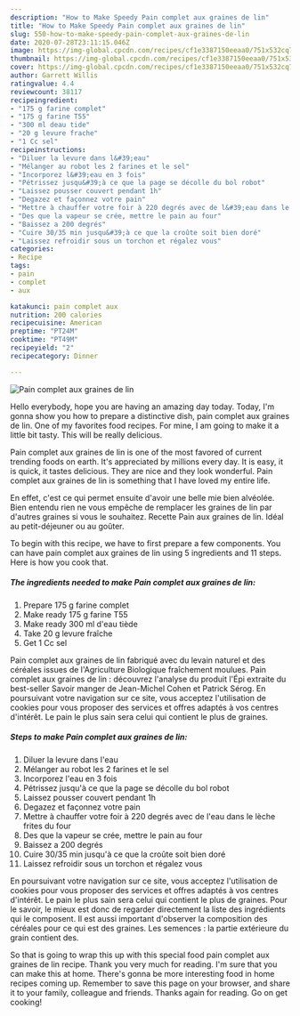 ```yaml
---
description: "How to Make Speedy Pain complet aux graines de lin"
title: "How to Make Speedy Pain complet aux graines de lin"
slug: 550-how-to-make-speedy-pain-complet-aux-graines-de-lin
date: 2020-07-28T23:11:15.046Z
image: https://img-global.cpcdn.com/recipes/cf1e3387150eeaa0/751x532cq70/pain-complet-aux-graines-de-lin-photo-principale-de-la-recette.jpg
thumbnail: https://img-global.cpcdn.com/recipes/cf1e3387150eeaa0/751x532cq70/pain-complet-aux-graines-de-lin-photo-principale-de-la-recette.jpg
cover: https://img-global.cpcdn.com/recipes/cf1e3387150eeaa0/751x532cq70/pain-complet-aux-graines-de-lin-photo-principale-de-la-recette.jpg
author: Garrett Willis
ratingvalue: 4.4
reviewcount: 38117
recipeingredient:
- "175 g farine complet"
- "175 g farine T55"
- "300 ml deau tide"
- "20 g levure frache"
- "1 Cc sel"
recipeinstructions:
- "Diluer la levure dans l&#39;eau"
- "Mélanger au robot les 2 farines et le sel"
- "Incorporez l&#39;eau en 3 fois"
- "Pétrissez jusqu&#39;à ce que la page se décolle du bol robot"
- "Laissez pousser couvert pendant 1h"
- "Degazez et façonnez votre pain"
- "Mettre à chauffer votre foir à 220 degrés avec de l&#39;eau dans le lèche frites du four"
- "Des que la vapeur se crée, mettre le pain au four"
- "Baissez a 200 degrés"
- "Cuire 30/35 min jusqu&#39;à ce que la croûte soit bien doré"
- "Laissez refroidir sous un torchon et régalez vous"
categories:
- Recipe
tags:
- pain
- complet
- aux

katakunci: pain complet aux 
nutrition: 200 calories
recipecuisine: American
preptime: "PT24M"
cooktime: "PT49M"
recipeyield: "2"
recipecategory: Dinner

---
```



![Pain complet aux graines de lin](https://img-global.cpcdn.com/recipes/cf1e3387150eeaa0/751x532cq70/pain-complet-aux-graines-de-lin-photo-principale-de-la-recette.jpg)

Hello everybody, hope you are having an amazing day today. Today, I'm gonna show you how to prepare a distinctive dish, pain complet aux graines de lin. One of my favorites food recipes. For mine, I am going to make it a little bit tasty. This will be really delicious.

Pain complet aux graines de lin is one of the most favored of current trending foods on earth. It's appreciated by millions every day. It is easy, it is quick, it tastes delicious. They are nice and they look wonderful. Pain complet aux graines de lin is something that I have loved my entire life.

En effet, c&#39;est ce qui permet ensuite d&#39;avoir une belle mie bien alvéolée. Bien entendu rien ne vous empêche de remplacer les graines de lin par d&#39;autres graines si vous le souhaitez. Recette Pain aux graines de lin. Idéal au petit-déjeuner ou au goûter.


To begin with this recipe, we have to first prepare a few components. You can have pain complet aux graines de lin using 5 ingredients and 11 steps. Here is how you cook that.

<!--inarticleads1-->

##### The ingredients needed to make Pain complet aux graines de lin:

1. Prepare 175 g farine complet
1. Make ready 175 g farine T55
1. Make ready 300 ml d&#39;eau tiède
1. Take 20 g levure fraîche
1. Get 1 Cc sel


Pain complet aux graines de lin fabriqué avec du levain naturel et des céréales issues de l&#39;Agriculture Biologique fraîchement moulues. Pain complet aux graines de lin : découvrez l&#39;analyse du produit l&#39;Épi extraite du best-seller Savoir manger de Jean-Michel Cohen et Patrick Sérog. En poursuivant votre navigation sur ce site, vous acceptez l&#39;utilisation de cookies pour vous proposer des services et offres adaptés à vos centres d&#39;intérêt. Le pain le plus sain sera celui qui contient le plus de graines. 

<!--inarticleads2-->

##### Steps to make Pain complet aux graines de lin:

1. Diluer la levure dans l&#39;eau
1. Mélanger au robot les 2 farines et le sel
1. Incorporez l&#39;eau en 3 fois
1. Pétrissez jusqu&#39;à ce que la page se décolle du bol robot
1. Laissez pousser couvert pendant 1h
1. Degazez et façonnez votre pain
1. Mettre à chauffer votre foir à 220 degrés avec de l&#39;eau dans le lèche frites du four
1. Des que la vapeur se crée, mettre le pain au four
1. Baissez a 200 degrés
1. Cuire 30/35 min jusqu&#39;à ce que la croûte soit bien doré
1. Laissez refroidir sous un torchon et régalez vous


En poursuivant votre navigation sur ce site, vous acceptez l&#39;utilisation de cookies pour vous proposer des services et offres adaptés à vos centres d&#39;intérêt. Le pain le plus sain sera celui qui contient le plus de graines. Pour le savoir, le mieux est donc de regarder directement la liste des ingrédients qui le composent. Il est aussi important d&#39;observer la composition des céréales pour ce qui est des graines. Les semences : la partie extérieure du grain contient des. 

So that is going to wrap this up with this special food pain complet aux graines de lin recipe. Thank you very much for reading. I'm sure that you can make this at home. There's gonna be more interesting food in home recipes coming up. Remember to save this page on your browser, and share it to your family, colleague and friends. Thanks again for reading. Go on get cooking!

